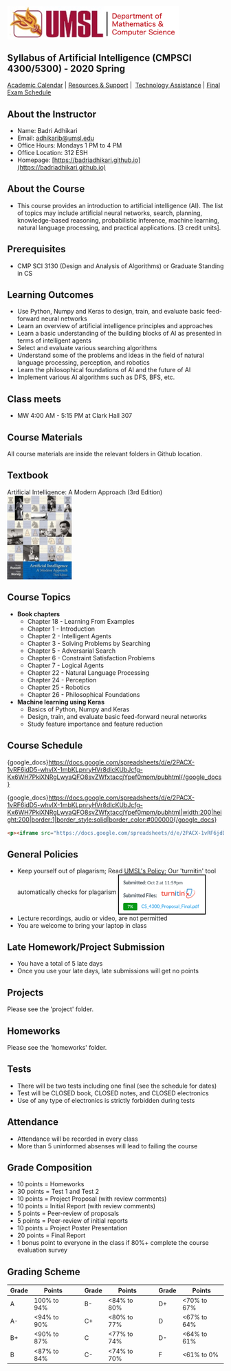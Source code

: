 <img src="supporting_files/umsl.png" align="middle" width="400"/>

## Syllabus of Artificial Intelligence (CMPSCI 4300/5300) - 2020 Spring

[Academic Calendar](https://www.umsl.edu/services/academic/publications/calendar/academic%20calendar%202019-2020.pdf) | [Resources & Support](https://umsl.instructure.com/courses/44471/pages/student-resources-and-supports?module_item_id=454221) |  [Technology Assistance](https://umsl.instructure.com/courses/44471/pages/technology-assistance?module_item_id=454223) | [Final Exam Schedule](https://www.umsl.edu/~registration/final-exams.html)

## About the Instructor
* Name: Badri Adhikari
* Email: adhikarib@umsl.edu
* Office Hours: Mondays 1 PM to 4 PM
* Office Location: 312 ESH
* Homepage: [https://badriadhikari.github.io](https://badriadhikari.github.io)

## About the Course
* This course provides an introduction to artificial intelligence (AI). The list of topics may include artificial neural networks, search, planning, knowledge-based reasoning, probabilistic inference, machine learning, natural language processing, and practical applications. \[3 credit units\].

## Prerequisites  
* CMP SCI 3130 (Design and Analysis of Algorithms) or Graduate Standing in CS

## Learning Outcomes  
* Use Python, Numpy and Keras to design, train, and evaluate basic feed-forward neural networks
* Learn an overview of artificial intelligence principles and approaches
* Learn a basic understanding of the building blocks of AI as presented in terms of intelligent agents
* Select and evaluate various searching algorithms
* Understand some of the problems and ideas in the field of natural language processing, perception, and robotics
* Learn the philosophical foundations of AI and the future of AI
* Implement various AI algorithms such as DFS, BFS, etc.

## Class meets  
* MW 4:00 AM - 5:15 PM at Clark Hall 307

## Course Materials  
All course materials are inside the relevant folders in Github location.

## Textbook  
Artificial Intelligence: A Modern Approach (3rd Edition) <br/> <img src="supporting_files/book.jpg" align="middle" width="150"/>  

## Course Topics
- **Book chapters**  
  - Chapter 18 - Learning From Examples 
  - Chapter 1 - Introduction 
  - Chapter 2 - Intelligent Agents
  - Chapter 3 - Solving Problems by Searching 
  - Chapter 5 - Adversarial Search
  - Chapter 6 - Constraint Satisfaction Problems
  - Chapter 7 - Logical Agents 
  - Chapter 22 - Natural Language Processing
  - Chapter 24 - Perception 
  - Chapter 25 - Robotics 
  - Chapter 26 - Philosophical Foundations  
- **Machine learning using Keras**   
  - Basics of Python, Numpy and Keras
  - Design, train, and evaluate basic feed-forward neural networks
  - Study feature importance and feature reduction

## Course Schedule

{google_docs}https://docs.google.com/spreadsheets/d/e/2PACX-1vRF6jdD5-whvlX-1mbKLpnryHVr8dIcKUbJcfg-Kx6WH7PkiXNRgLwyaQFO8svZWfxtaccjYpef0mpm/pubhtml{/google_docs}

{google_docs}https://docs.google.com/spreadsheets/d/e/2PACX-1vRF6jdD5-whvlX-1mbKLpnryHVr8dIcKUbJcfg-Kx6WH7PkiXNRgLwyaQFO8svZWfxtaccjYpef0mpm/pubhtml|width:200|height:200|border:1|border_style:solid|border_color:#000000{/google_docs}

```html
<p><iframe src="https://docs.google.com/spreadsheets/d/e/2PACX-1vRF6jdD5-whvlX-1mbKLpnryHVr8dIcKUbJcfg-Kx6WH7PkiXNRgLwyaQFO8svZWfxtaccjYpef0mpm/embed?start=false&loop=false&delayms=5000" frameborder="0" width="800" height="600" allowfullscreen="true" mozallowfullscreen="true" webkitallowfullscreen="true"></iframe></p>
```

## General Policies
* Keep yourself out of plagarism; Read [UMSL's Policy](https://www.umsl.edu/services/academic/policy/academic-dishonesty.html); Our 'turnitin' tool automatically checks for plagarism
  <img src="supporting_files/turn-it-in.png" align="middle" width="200" border="2"/>  
* Lecture recordings, audio or video, are not permitted
* You are welcome to bring your laptop in class

## Late Homework/Project Submission  
* You have a total of 5 late days
* Once you use your late days, late submissions will get no points

## Projects
Please see the 'project' folder.

## Homeworks
Please see the 'homeworks' folder.

## Tests 
* There will be two tests including one final (see the schedule for dates)
* Test will be CLOSED book, CLOSED notes, and CLOSED electronics
* Use of any type of electronics is strictly forbidden during tests

## Attendance  
* Attendance will be recorded in every class
* More than 5 uninformed absenses will lead to failing the course

## Grade Composition  
* 10 points = Homeworks
* 30 points = Test 1 and Test 2
* 10 points = Project Proposal (with review comments)
* 10 points = Initial Report (with review comments)
* 5 points = Peer-review of proposals
* 5 points = Peer-review of initial reports
* 10 points = Project Poster Presentation
* 20 points = Final Report  
* 1 bonus point to everyone in the class if 80%+ complete the course evaluation survey

## Grading Scheme  
| Grade | Points |  | Grade | Points |   | Grade | Points | 
| --- | --- | --- | --- | --- | --- | --- | --- | 
| A | 100% to 94% | | B- | <84% to 80% | | D+ | <70% to 67% |
| A- | <94% to 90% | | C+ | <80% to 77% | | D | <67% to 64% |
| B+ | <90% to 87% | | C | <77% to 74% | | D- | <64% to 61% |
| B | <87% to 84% | | C- | <74% to 70% | | F | <61% to 0% |

